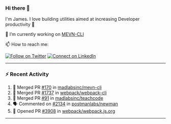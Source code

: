 ### Hi there 👋

I'm James. I love building utilities aimed at increasing Developer productivity :raised_hands: 

🔭 I’m currently working on [MEVN-CLI](https://github.com/madlabsinc/mevn-cli)

📫 How to reach me:

[![Follow on Twitter](https://img.shields.io/badge/--twitter?label=Twitter&logo=Twitter&style=social)](https://twitter.com/james_madhacks) [![Connect on LinkedIn](https://img.shields.io/badge/--linkedin?label=LinkedIn&logo=LinkedIn&style=social)](https://www.linkedin.com/in/jamesgeorge007)

---

### :zap: Recent Activity

<!--START_SECTION:activity-->
1. 🎉 Merged PR [#170](https://github.com//madlabsinc/mevn-cli/pull/170) in [madlabsinc/mevn-cli](https://github.com//madlabsinc/mevn-cli)
2. 🎉 Merged PR [#1737](https://github.com//webpack/webpack-cli/pull/1737) in [webpack/webpack-cli](https://github.com//webpack/webpack-cli)
3. 🎉 Merged PR [#91](https://github.com//madlabsinc/teachcode/pull/91) in [madlabsinc/teachcode](https://github.com//madlabsinc/teachcode)
4. 🗣 Commented on [#2134](https://github.com//postmanlabs/newman/issues/2134) in [postmanlabs/newman](https://github.com//postmanlabs/newman)
5. 💪 Opened PR [#3908](https://github.com//webpack/webpack.js.org/pull/3908) in [webpack/webpack.js.org](https://github.com//webpack/webpack.js.org)
<!--END_SECTION:activity-->

---

<!--
**jamesgeorge007/jamesgeorge007** is a ✨ _special_ ✨ repository because its `README.md` (this file) appears on your GitHub profile.

Here are some ideas to get you started:

- 🌱 I’m currently learning ...
- 👯 I’m looking to collaborate on ...
- 🤔 I’m looking for help with ...
- 💬 Ask me about ...
- 😄 Pronouns: ...
- ⚡ Fun fact: ...
-->
